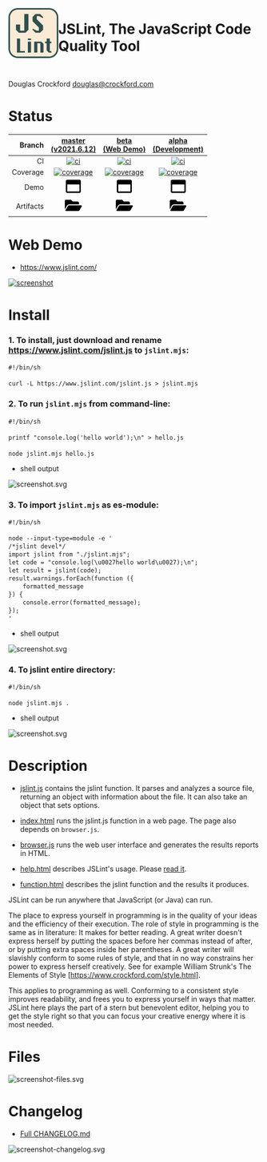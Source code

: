 [<img align="left" height="100" src="asset-image-jslint-512.svg"/>](https://github.com/jslint-org/jslint)


# JSLint, The JavaScript Code Quality Tool

&nbsp;

Douglas Crockford <douglas@crockford.com>


# Status
| Branch | [master<br>(v2021.6.12)](https://github.com/jslint-org/jslint/tree/master) | [beta<br>(Web Demo)](https://github.com/jslint-org/jslint/tree/beta) | [alpha<br>(Development)](https://github.com/jslint-org/jslint/tree/alpha) |
|--:|:--:|:--:|:--:|
| CI | [![ci](https://github.com/jslint-org/jslint/actions/workflows/ci.yml/badge.svg?branch=master)](https://github.com/jslint-org/jslint/actions?query=branch%3Amaster) | [![ci](https://github.com/jslint-org/jslint/actions/workflows/ci.yml/badge.svg?branch=beta)](https://github.com/jslint-org/jslint/actions?query=branch%3Abeta) | [![ci](https://github.com/jslint-org/jslint/actions/workflows/ci.yml/badge.svg?branch=alpha)](https://github.com/jslint-org/jslint/actions?query=branch%3Aalpha) |
| Coverage | [![coverage](https://jslint-org.github.io/jslint/branch-alpha/.build/coverage/coverage-badge.svg)](https://jslint-org.github.io/jslint/branch-alpha/.build/coverage/index.html) | [![coverage](https://jslint-org.github.io/jslint/branch-alpha/.build/coverage/coverage-badge.svg)](https://jslint-org.github.io/jslint/branch-alpha/.build/coverage/index.html) | [![coverage](https://jslint-org.github.io/jslint/branch-alpha/.build/coverage/coverage-badge.svg)](https://jslint-org.github.io/jslint/branch-alpha/.build/coverage/index.html) |
| Demo | [<img src="asset-image-window-maximize-regular.svg" height="30">](https://jslint-org.github.io/jslint/branch-alpha/index.html) | [<img src="asset-image-window-maximize-regular.svg" height="30">](https://jslint-org.github.io/jslint/branch-alpha/index.html) | [<img src="asset-image-window-maximize-regular.svg" height="30">](https://jslint-org.github.io/jslint/branch-alpha/index.html) |
| Artifacts | [<img src="asset-image-folder-open-solid.svg" height="30">](https://github.com/jslint-org/jslint/tree/gh-pages/branch-alpha/.build) | [<img src="asset-image-folder-open-solid.svg" height="30">](https://github.com/jslint-org/jslint/tree/gh-pages/branch-alpha/.build) | [<img src="asset-image-folder-open-solid.svg" height="30">](https://github.com/jslint-org/jslint/tree/gh-pages/branch-alpha/.build) |


# Web Demo
- https://www.jslint.com/

[![screenshot](https://jslint-org.github.io/jslint/branch-alpha/.build/screenshot-browser-_2fjslint_2fbranch-beta_2findex.html.png)](https://jslint-org.github.io/jslint/index.html)


# Install
### 1. To install, just download and rename https://www.jslint.com/jslint.js to `jslint.mjs`:
```shell
#!/bin/sh

curl -L https://www.jslint.com/jslint.js > jslint.mjs
```

### 2. To run `jslint.mjs` from command-line:
```shell
#!/bin/sh

printf "console.log('hello world');\n" > hello.js

node jslint.mjs hello.js
```
- shell output

![screenshot.svg](https://jslint-org.github.io/jslint/branch-alpha/.build/screenshot-install-cli-file.svg)

### 3. To import `jslint.mjs` as es-module:
```shell
#!/bin/sh

node --input-type=module -e '
/*jslint devel*/
import jslint from "./jslint.mjs";
let code = "console.log(\u0027hello world\u0027);\n";
let result = jslint(code);
result.warnings.forEach(function ({
    formatted_message
}) {
    console.error(formatted_message);
});
'
```
- shell output

![screenshot.svg](https://jslint-org.github.io/jslint/branch-alpha/.build/screenshot-install-import.svg)

### 4. To jslint entire directory:
```shell
#!/bin/sh

node jslint.mjs .
```
- shell output

![screenshot.svg](https://jslint-org.github.io/jslint/branch-alpha/.build/screenshot-install-cli-dir.svg)

<!-- coverage-hack
```javascript
"use strict";
```
-->


# Description
- [jslint.js](jslint.js) contains the jslint function. It parses and analyzes a source file, returning an object with information about the file. It can also take an object that sets options.

- [index.html](index.html) runs the jslint.js function in a web page. The page also depends on `browser.js`.

- [browser.js](browser.js) runs the web user interface and generates the results reports in HTML.

- [help.html](help.html) describes JSLint's usage. Please [read it](https://jslint-org.github.io/jslint/help.html).

- [function.html](function.html) describes the jslint function and the results it produces.

JSLint can be run anywhere that JavaScript (or Java) can run.

The place to express yourself in programming is in the quality of your ideas and
the efficiency of their execution. The role of style in programming is the same
as in literature: It makes for better reading. A great writer doesn't express
herself by putting the spaces before her commas instead of after, or by putting
extra spaces inside her parentheses. A great writer will slavishly conform to
some rules of style, and that in no way constrains her power to express herself
creatively. See for example William Strunk's The Elements of Style
[https://www.crockford.com/style.html].

This applies to programming as well. Conforming to a consistent style improves
readability, and frees you to express yourself in ways that matter. JSLint here
plays the part of a stern but benevolent editor, helping you to get the style
right so that you can focus your creative energy where it is most needed.


# Files
![screenshot-files.svg](https://jslint-org.github.io/jslint/branch-alpha/.build/screenshot-files.svg)


# Changelog
- [Full CHANGELOG.md](CHANGELOG.md)

![screenshot-changelog.svg](https://jslint-org.github.io/jslint/branch-alpha/.build/screenshot-changelog.svg)

